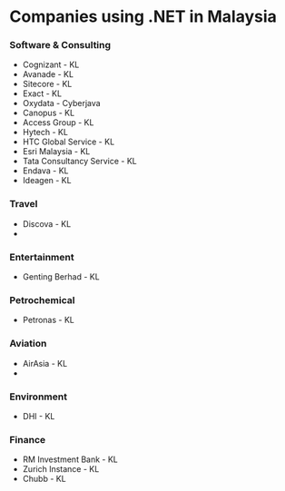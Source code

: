 # Companies using .NET in Malaysia

### Software & Consulting
- Cognizant - KL
- Avanade - KL
- Sitecore - KL
- Exact - KL
- Oxydata - Cyberjava
- Canopus - KL
- Access Group - KL
- Hytech - KL
- HTC Global Service - KL
- Esri Malaysia - KL
- Tata Consultancy Service - KL
- Endava - KL
- Ideagen - KL

### Travel
- Discova - KL
- 

### Entertainment
- Genting Berhad - KL
  
### Petrochemical
- Petronas - KL

### Aviation
- AirAsia - KL
- 

### Environment
- DHI - KL

### Finance
- RM Investment Bank - KL
- Zurich Instance - KL
- Chubb - KL
